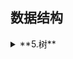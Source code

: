 ## 数据结构  
 <details><summary> **5.树**  </summary>

5.1  
5.2  
5.3  
5.4  
5.5  
5.6  
5.7  
5.8  
5.9  [哈夫曼树((https://github.com/Minichiellon/MyNotes/blob/main/%E6%95%B0%E6%8D%AE%E7%BB%93%E6%9E%84/5.%E6%A0%91/5.9%E5%93%88%E5%A4%AB%E6%9B%BC%E6%A0%91.md)
   
 </details>
